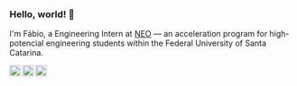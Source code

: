 ### Hello, world! 👋

I'm Fábio, a Engineering Intern at [NEO](https://neo.certi.org.br) — an acceleration program for high-potencial engineering students within the Federal University of Santa Catarina. 

<a href="https://www.linkedin.com/in/mendes-fabio">
  <img align="left" alt="Fábio's LinkedIn" width="20px" src="https://cdn.jsdelivr.net/npm/simple-icons@v3/icons/linkedin.svg" />
</a>
<a href="https://www.instagram.com/fabiomendesafc">
  <img align="left" alt="Fábio's Instagram" width="20px" src="https://cdn.jsdelivr.net/npm/simple-icons@v3/icons/instagram.svg" />
</a>
<a href="https://twitter.com/fabiomendesafc">
  <img align="left" alt="Fábio's Twitter" width="20px" src="https://cdn.jsdelivr.net/npm/simple-icons@v3/icons/twitter.svg" />
</a>

<!--
**mendesfabio/mendesfabio** is a ✨ _special_ ✨ repository because its `README.md` (this file) appears on your GitHub profile.

Here are some ideas to get you started:

- 🔭 I’m currently working on ...
- 🌱 I’m currently learning ...
- 👯 I’m looking to collaborate on ...
- 🤔 I’m looking for help with ...
- 💬 Ask me about ...
- 📫 How to reach me: ...
- 😄 Pronouns: ...
- ⚡ Fun fact: ...
-->
